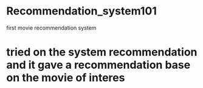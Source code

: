 # Recommendation_system101
first movie recommendation system 
# tried on the system recommendation and it gave a recommendation base on the movie of interes
